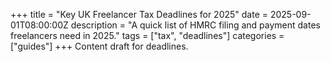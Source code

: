 +++
title = "Key UK Freelancer Tax Deadlines for 2025"
date = 2025-09-01T08:00:00Z
description = "A quick list of HMRC filing and payment dates freelancers need in 2025."
tags = ["tax", "deadlines"]
categories = ["guides"]
+++
Content draft for deadlines.
